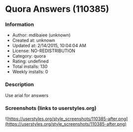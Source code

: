 # Quora Answers (110385)

### Information
- Author: mdibaiee (unknown)
- Created at: unknown
- Updated at: 2/14/2015, 10:04:04 AM
- License: NO-REDISTRIBUTION
- Category: quora
- Rating: undefined
- Total installs: 130
- Weekly installs: 0


### Description
Use arial for answers


### Screenshots (links to userstyles.org)
![https://userstyles.org/style_screenshots/110385-after.png](https://userstyles.org/style_screenshots/110385-after.png)


